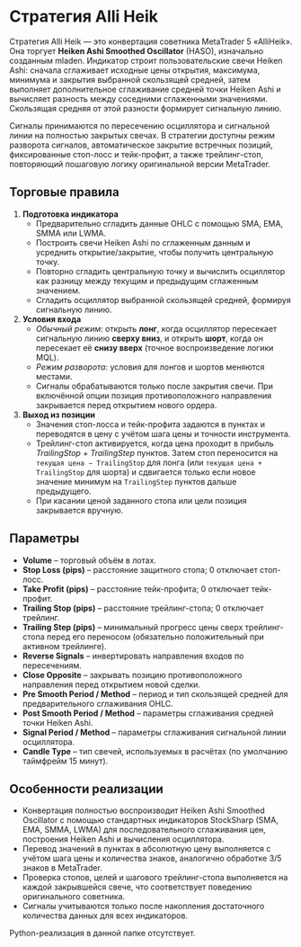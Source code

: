 # Стратегия Alli Heik

Стратегия Alli Heik — это конвертация советника MetaTrader 5 «AlliHeik». Она торгует **Heiken Ashi Smoothed Oscillator** (HASO), изначально созданным mladen. Индикатор строит пользовательские свечи Heiken Ashi: сначала сглаживает исходные цены открытия, максимума, минимума и закрытия выбранной скользящей средней, затем выполняет дополнительное сглаживание средней точки Heiken Ashi и вычисляет разность между соседними сглаженными значениями. Скользящая средняя от этой разности формирует сигнальную линию.

Сигналы принимаются по пересечению осциллятора и сигнальной линии на полностью закрытых свечах. В стратегии доступны режим разворота сигналов, автоматическое закрытие встречных позиций, фиксированные стоп-лосс и тейк-профит, а также трейлинг-стоп, повторяющий пошаговую логику оригинальной версии MetaTrader.

## Торговые правила

1. **Подготовка индикатора**
   - Предварительно сгладить данные OHLC с помощью SMA, EMA, SMMA или LWMA.
   - Построить свечи Heiken Ashi по сглаженным данным и усреднить открытие/закрытие, чтобы получить центральную точку.
   - Повторно сгладить центральную точку и вычислить осциллятор как разницу между текущим и предыдущим сглаженным значением.
   - Сгладить осциллятор выбранной скользящей средней, формируя сигнальную линию.
2. **Условия входа**
   - *Обычный режим*: открыть **лонг**, когда осциллятор пересекает сигнальную линию **сверху вниз**, и открыть **шорт**, когда он пересекает её **снизу вверх** (точное воспроизведение логики MQL).
   - *Режим разворота*: условия для лонгов и шортов меняются местами.
   - Сигналы обрабатываются только после закрытия свечи. При включённой опции позиция противоположного направления закрывается перед открытием нового ордера.
3. **Выход из позиции**
   - Значения стоп-лосса и тейк-профита задаются в пунктах и переводятся в цену с учётом шага цены и точности инструмента.
   - Трейлинг-стоп активируется, когда цена проходит в прибыль *TrailingStop + TrailingStep* пунктов. Затем стоп переносится на `текущая цена − TrailingStop` для лонга (или `текущая цена + TrailingStop` для шорта) и сдвигается только если новое значение минимум на `TrailingStep` пунктов дальше предыдущего.
   - При касании ценой заданного стопа или цели позиция закрывается вручную.

## Параметры

- **Volume** – торговый объём в лотах.
- **Stop Loss (pips)** – расстояние защитного стопа; 0 отключает стоп-лосс.
- **Take Profit (pips)** – расстояние тейк-профита; 0 отключает тейк-профит.
- **Trailing Stop (pips)** – расстояние трейлинг-стопа; 0 отключает трейлинг.
- **Trailing Step (pips)** – минимальный прогресс цены сверх трейлинг-стопа перед его переносом (обязательно положительный при активном трейлинге).
- **Reverse Signals** – инвертировать направления входов по пересечениям.
- **Close Opposite** – закрывать позицию противоположного направления перед открытием новой сделки.
- **Pre Smooth Period / Method** – период и тип скользящей средней для предварительного сглаживания OHLC.
- **Post Smooth Period / Method** – параметры сглаживания средней точки Heiken Ashi.
- **Signal Period / Method** – параметры сглаживания сигнальной линии осциллятора.
- **Candle Type** – тип свечей, используемых в расчётах (по умолчанию таймфрейм 15 минут).

## Особенности реализации

- Конвертация полностью воспроизводит Heiken Ashi Smoothed Oscillator с помощью стандартных индикаторов StockSharp (SMA, EMA, SMMA, LWMA) для последовательного сглаживания цен, построения Heiken Ashi и вычисления осциллятора.
- Перевод значений в пунктах в абсолютную цену выполняется с учётом шага цены и количества знаков, аналогично обработке 3/5 знаков в MetaTrader.
- Проверка стопов, целей и шагового трейлинг-стопа выполняется на каждой закрывшейся свече, что соответствует поведению оригинального советника.
- Сигналы учитываются только после накопления достаточного количества данных для всех индикаторов.

Python-реализация в данной папке отсутствует.

